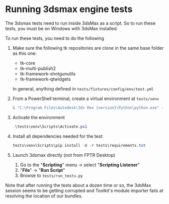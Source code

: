 # Running 3dsmax engine tests

The 3dsmax tests need to run inside 3dsMax as a script. So to run these tests,
you must be on Windows with 3dsMax installed.

To run these tests, you need to do the following

 1. Make sure the following tk repositories are clone in the same base folder as
    this one:
      * tk-core
      * tk-multi-publish2
      * tk-framework-shotgunutils
      * tk-framework-qtwidgets

    In general, anything defined in `tests/fixtures/config/env/test.yml`

1. From a PowerShell terminal, create a virtual environment at `tests/venv`
    ```ps1
    & "C:\Program Files\Autodesk\3ds Max {version}\Python\python.exe" -m venv tests/venv
    ```

1. Activate the environment
    ```ps1
    .\tests\venv\Scripts\Activate.ps1
    ```

1. Install all dependencies needed for the test:
    ```ps1
    tests\venv\Scripts\pip install -U -r tests\requirements.txt
    ```

1. Launch 3dsmax directly (not from FPTR Desktop)
    1. Go to the "**Scripting**" menu → select "**Scripting Listener**"
    1. "**File**" → "**Run Script**"
    1. Browse to `tests/run_tests.py`

Note that after running the tests about a dozen time or so, the 3dsMax session seems to be getting corrupted and Toolkit's module importer fails at resolving the location of our bundles.

